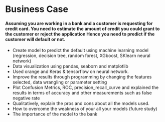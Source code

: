 # Business Case
#### Assuming you are working in a bank and a customer is requesting for credit card. You need to estimate the amount of credit you could grant to the customer or reject the application Hence you need to predict if the customer will default or not.
- Create model to predict the default using machine learning model (regression, decision tree, random forest, XGboost, SKlearn neural network)
- Data visualization using pandas, seaborn and matplotlib
- Used orange and Keras & tensorflow on neural network.
- Improve the results through programming by changing the features selected, data wrangling or parameter setting
- Plot Confusion Metrics, ROC, precision_recall_curve and explained the results in terms of accuracy and other measurements such as false negative rate
- Qualitatively, explain the pros and cons about all the models used.
- How to overcome the weakness of your all your models (future study)
- The importance of the model to the bank
